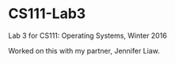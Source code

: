 # CS111-Lab3
Lab 3 for CS111: Operating Systems, Winter 2016

Worked on this with my partner, Jennifer Liaw.
